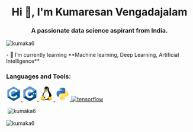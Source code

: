 <h1 align="center">Hi 👋, I'm Kumaresan Vengadajalam</h1>
<h3 align="center">A passionate data science aspirant from India.</h3>

<p align="left"> <img src="https://komarev.com/ghpvc/?username=kumaka6&label=Profile%20views&color=0e75b6&style=flat" alt="kumaka6" /> </p>
- 🌱 I’m currently learning **Machine learning, Deep Learning, Artificial Intelligence**

<h3 align="left">Languages and Tools:</h3>
<p align="left"> <a href="https://www.cprogramming.com/" target="_blank" rel="noreferrer"> <img src="https://raw.githubusercontent.com/devicons/devicon/master/icons/c/c-original.svg" alt="c" width="40" height="40"/> </a> <a href="https://www.w3schools.com/cpp/" target="_blank" rel="noreferrer"> <img src="https://raw.githubusercontent.com/devicons/devicon/master/icons/cplusplus/cplusplus-original.svg" alt="cplusplus" width="40" height="40"/> </a> <a href="https://www.linux.org/" target="_blank" rel="noreferrer"> <img src="https://raw.githubusercontent.com/devicons/devicon/master/icons/linux/linux-original.svg" alt="linux" width="40" height="40"/> </a> <a href="https://www.python.org" target="_blank" rel="noreferrer"> <img src="https://raw.githubusercontent.com/devicons/devicon/master/icons/python/python-original.svg" alt="python" width="40" height="40"/> </a> <a href="https://www.tensorflow.org" target="_blank" rel="noreferrer"> <img src="https://www.vectorlogo.zone/logos/tensorflow/tensorflow-icon.svg" alt="tensorflow" width="40" height="40"/> </a> </p>

<p>&nbsp;<img align="center" src="https://github-readme-stats.vercel.app/api?username=kumaka6&show_icons=true&locale=en" alt="kumaka6" /></p>

<p><img align="center" src="https://github-readme-streak-stats.herokuapp.com/?user=kumaka6&" alt="kumaka6" /></p>
